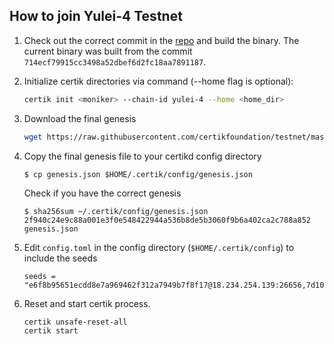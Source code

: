 ## How to join Yulei-4 Testnet

1. Check out the correct commit in the [repo](https://github.com/certikfoundation/shentu) and build the binary.
The current binary was built from the commit `714ecf79915cc3498a52dbef6d2fc18aa7891187`.

2. Initialize certik directories via command (--home flag is optional):
   ```bash
   certik init <moniker> --chain-id yulei-4 --home <home_dir>
   ```
3. Download the final genesis
    ```bash
    wget https://raw.githubusercontent.com/certikfoundation/testnet/master/yulei-4/genesis.json
    ```
4. Copy the final genesis file to your certikd config directory
    ```
    $ cp genesis.json $HOME/.certik/config/genesis.json
    ```
    Check if you have the correct genesis
    ```
    $ sha256sum ~/.certik/config/genesis.json
    2f940c24e9c88a001e3f0e548422944a536b8de5b3060f9b6a402ca2c788a852  genesis.json
    ```
5. Edit `config.toml` in the config directory (`$HOME/.certik/config`) to include the seeds
    ```
    seeds = "e6f8b95651ecdd8e7a969462f312a7949b7f8f17@18.234.254.139:26656,7d106850c5b3aacc12cd9b652dc10e97442eda3b@3.88.62.210:26656,c4d7166d53ee6418345fd76379a1a7a8189d4599@3.91.154.118:26656"
    ```
6. Reset and start certik process.
    ```
    certik unsafe-reset-all
    certik start
    ```
